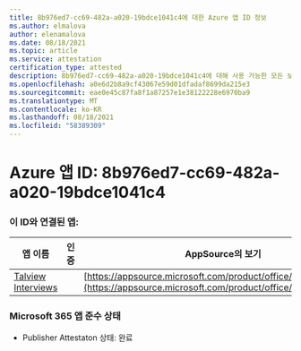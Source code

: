 ```yaml
---
title: 8b976ed7-cc69-482a-a020-19bdce1041c4에 대한 Azure 앱 ID 정보
ms.author: elmalova
author: elenamalova
ms.date: 08/18/2021
ms.topic: article
ms.service: attestation
certification_type: attested
description: 8b976ed7-cc69-482a-a020-19bdce1041c4에 대해 사용 가능한 모든 보안 및 규정 준수 정보입니다.
ms.openlocfilehash: a0e6d2b8a9cf43067e59d01dfadaf8699da215e3
ms.sourcegitcommit: eae0e45c87fa8f1a87257e1e38122228e6970ba9
ms.translationtype: MT
ms.contentlocale: ko-KR
ms.lasthandoff: 08/18/2021
ms.locfileid: "58389309"
---
```

# <a name="azure-app-id-8b976ed7-cc69-482a-a020-19bdce1041c4"></a>Azure 앱 ID: 8b976ed7-cc69-482a-a020-19bdce1041c4


### <a name="apps-associated-with-this-id"></a>이 ID와 연결된 앱:
| **앱 이름** | **인증** | **AppSource의 보기** |
|--------------|---------------|-----------------------|
| [Talview Interviews](https://docs.microsoft.com/microsoft-365-app-certification/forward/WA200002437) |  | [https://appsource.microsoft.com/product/office/WA200002437](https://appsource.microsoft.com/product/office/WA200002437) |

### <a name="microsoft-365-app-compliance-status"></a>Microsoft 365 앱 준수 상태
- Publisher Attestaton 상태: 완료
